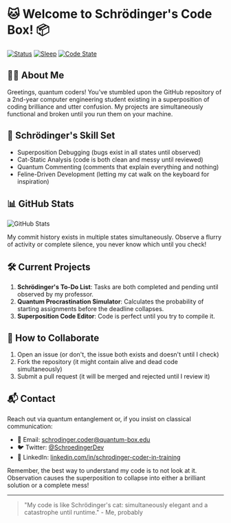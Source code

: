 # 🐱 Welcome to Schrödinger's Code Box! 📦

[![Status](https://img.shields.io/badge/status-studying%20%26%20coding-brightgreen)](https://en.wikipedia.org/wiki/Computer_engineering)
[![Sleep](https://img.shields.io/badge/sleep-maybe%3F-red)](https://en.wikipedia.org/wiki/Schr%C3%B6dinger%27s_cat)
[![Code State](https://img.shields.io/badge/code-compiling%20%26%20crashing-yellow)](https://en.wikipedia.org/wiki/Schr%C3%B6dinger%27s_cat)

## 👨‍🎓 About Me

Greetings, quantum coders! You've stumbled upon the GitHub repository of a 2nd-year computer engineering student existing in a superposition of coding brilliance and utter confusion. My projects are simultaneously functional and broken until you run them on your machine.

## 🚀 Schrödinger's Skill Set

- Superposition Debugging (bugs exist in all states until observed)
- Cat-Static Analysis (code is both clean and messy until reviewed)
- Quantum Commenting (comments that explain everything and nothing)
- Feline-Driven Development (letting my cat walk on the keyboard for inspiration)

## 📊 GitHub Stats

![GitHub Stats](https://img.shields.io/badge/GitHub%20Stats-Classified%20until%20box%20is%20opened-blue)

My commit history exists in multiple states simultaneously. Observe a flurry of activity or complete silence, you never know which until you check!

## 🛠️ Current Projects

1. **Schrödinger's To-Do List**: Tasks are both completed and pending until observed by my professor.
2. **Quantum Procrastination Simulator**: Calculates the probability of starting assignments before the deadline collapses.
3. **Superposition Code Editor**: Code is perfect until you try to compile it.

## 🤝 How to Collaborate

1. Open an issue (or don't, the issue both exists and doesn't until I check)
2. Fork the repository (it might contain alive and dead code simultaneously)
3. Submit a pull request (it will be merged and rejected until I review it)

## 📬 Contact

Reach out via quantum entanglement or, if you insist on classical communication:

- 📧 Email: schrodinger.coder@quantum-box.edu
- 🐦 Twitter: [@SchroedingerDev](https://twitter.com)
- 💼 LinkedIn: [linkedin.com/in/schrodinger-coder-in-training](https://linkedin.com)

Remember, the best way to understand my code is to not look at it. Observation causes the superposition to collapse into either a brilliant solution or a complete mess!

---

> "My code is like Schrödinger's cat: simultaneously elegant and a catastrophe until runtime." - Me, probably


